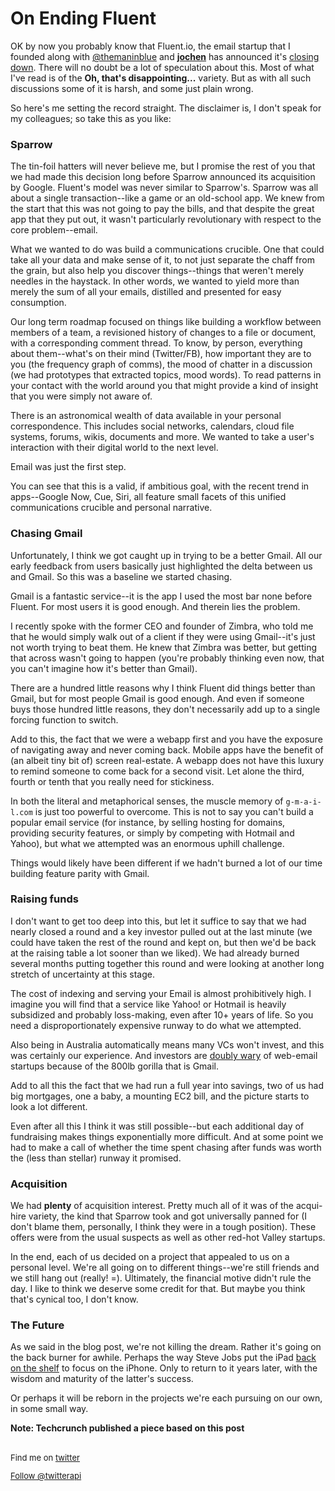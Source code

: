 <meta published="08 Aug 2012"/>
<meta tag="products"/>
<meta tag="personal"/>

# On Ending Fluent

OK by now you probably know that Fluent.io, the email startup that I founded along with [@themaninblue](http://twitter.com/themaninblue) and [__jochen__](http://www.linkedin.com/in/jochenbekmann)
has announced it's [closing down](http://fluentmail.tumblr.com/post/28767857337/fluent-is-closing). There will no 
doubt be a lot of speculation about this. Most of what I've read is of the **Oh, that's
disappointing...** variety. But as with all such discussions some of it is harsh, and some just plain wrong.

So here's me setting the record straight. The disclaimer is, I don't speak for my colleagues; so take this as you like:

### Sparrow

The tin-foil hatters will never believe me, but I promise the rest of you that we had made this decision long before
Sparrow announced its acquisition by Google. Fluent's model was never similar to Sparrow's. Sparrow was all about a
single transaction--like a game or an old-school app. We knew from the start that this was not going to pay the bills,
and that despite the great app that they put out, it wasn't particularly revolutionary with respect to the core problem--email.

What we wanted to do was build a communications crucible. One that could take all your data and make sense of it,
to not just separate the chaff from the grain, but also help you discover things--things that weren't merely needles in the haystack. In other words, we wanted to yield more than merely the sum of all your emails, distilled and presented for
easy consumption.

Our long term roadmap focused on things like building a workflow between members of a team, a revisioned history of changes
to a file or document, with a corresponding comment thread. To know, by person, everything about them--what's on their mind
 (Twitter/FB), how important they are to you (the frequency graph of comms), the mood of chatter in a discussion (we had prototypes that extracted topics, mood words). To read patterns in your contact with the world around you that might
provide a kind of insight that you were simply not aware of.

There is an astronomical wealth of data available in your personal
correspondence.  This includes social networks,
calendars, cloud file systems, forums, wikis, documents and more. We wanted to take a user's interaction with their digital world to the next level.

Email was just the first step.

You can see that this is a valid, if ambitious goal, with the recent trend in apps--Google Now, Cue, Siri, all feature small facets of this unified communications crucible and personal narrative.

### Chasing Gmail

Unfortunately, I think we got caught up in trying to be a better Gmail. All our early feedback from users basically
just highlighted the delta between us and Gmail. So this was a baseline we started chasing.

Gmail is a fantastic service--it is the app I used the most bar none before Fluent. For most users it is good enough.
And therein lies the problem.

I recently spoke with the former
CEO and founder of Zimbra, who told me that he would simply walk out of a client if they were using Gmail--it's just not
worth trying to beat them. He knew that Zimbra was better, but getting that across wasn't going to happen (you're probably
thinking even now, that you can't imagine how it's better than Gmail).

There are a hundred little reasons why I think Fluent did things better than Gmail, but for
most people Gmail is good enough. And even if someone buys those hundred little reasons, they don't necessarily add up to
a single forcing function to switch.

Add to this, the fact that we were a webapp first and you have the exposure of navigating away and never coming back.
Mobile apps have the benefit of (an albeit tiny bit of) screen real-estate. A webapp does not have this luxury to remind
someone to come back for a second visit. Let alone the third, fourth or tenth that you really need for stickiness.

In both the literal and metaphorical senses, the muscle memory of `g-m-a-i-l.com` is just too powerful to overcome. This is not
to say you can't build a popular email service (for instance, by selling hosting for domains, providing security features, or
simply by competing with Hotmail and Yahoo), but what we attempted was an enormous uphill challenge.

Things would likely have been different if we hadn't burned a lot of our time building feature parity with Gmail.

### Raising funds

I don't want to get too deep into this, but let it suffice to say that we had nearly closed a round and a key investor
pulled out at the last minute (we could have taken the rest of the round and kept on, but then we'd be back at the raising table a lot sooner than we liked). We had already burned several months putting together this round and were looking at another
long stretch of uncertainty at this stage.

The cost of indexing and serving your Email is almost prohibitively high. I imagine you will find that a
service like Yahoo! or Hotmail is heavily subsidized and probably loss-making, even after 10+ years of life. So you need
a disproportionately expensive runway to do what we attempted.

Also being in Australia automatically means many VCs won't invest, and this was certainly our experience. And investors are [doubly wary](http://paulgraham.com/ambitious.html) of web-email startups because of the 800lb gorilla that is Gmail.

Add to all this the fact that we had run a full year into savings, two of us had big mortgages, one a baby, a mounting EC2 bill, and the picture starts to look a lot different.

Even after all this I think it was still possible--but each additional day of fundraising makes things exponentially more difficult.
And at some point we had to make a call of whether the time spent chasing after funds was worth the (less than stellar) runway it promised.

### Acquisition

We had **plenty** of acquisition interest. Pretty much all of it was of the acqui-hire variety, the kind that Sparrow took
and got universally panned for (I don't blame them, personally, I think they were in a tough position). These offers were from the usual suspects as well as other red-hot Valley startups. 

In the end, each of us decided on a project that appealed to us on a personal level. We're all going on to different things--we're still friends and we still hang out (really! =). Ultimately, the financial motive didn't rule the day. I like to think we deserve some credit for that. But maybe you think that's cynical too, I don't know.

### The Future

As we said in the blog post, we're not killing the dream. Rather it's going on the back burner for awhile. Perhaps the way Steve Jobs put the iPad [back on the shelf](http://thenextweb.com/apple/2010/06/02/steve-jobs-the-ipad-concept-came-before-the-iphone/) to focus on the iPhone. Only to return to it years later, with the wisdom and maturity of the latter's success. 

Or perhaps it will be reborn in the projects we're each pursuing on our own, in some small way.

**Note: Techcrunch published a piece based on this post**

<br>

<div style="font-size: small;">Find me on <a href="http://twitter.com/dhanji">twitter</a>

<a href="https://twitter.com/twitterapi" class="twitter-follow-button" data-show-count="false" data-lang="en">Follow @twitterapi</a>
<script>!function(d,s,id){var js,fjs=d.getElementsByTagName(s)[0];if(!d.getElementById(id)){js=d.createElement(s);js.id=id;js.src="//platform.twitter.com/widgets.js";fjs.parentNode.insertBefore(js,fjs);}}(document,"script","twitter-wjs");</script>
</div>
